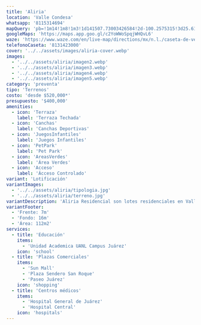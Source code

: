 ```yaml
---
title: 'Aliria'
location: 'Valle Condesa'
whatsapp: '8115314694'
mapQuery: 'pb=!1m14!1m8!1m3!1d141507.73003426584!2d-100.2575315!3d25.6164061!3m2!1i1024!2i768!4f13.1!3m3!1m2!1s0x8662c33ddc09d07b%3A0xc335e692f5c4614e!2sCaseta%20de%20ventas%20-%20Valle%20Condesa!5e1!3m2!1sen!2sus!4v1728404162551!5m2!1sen!2sus'
googleMaps: 'https://maps.app.goo.gl/c2YoWWoSpqjWHQvL6'
waze: 'https://www.waze.com/en/live-map/directions/mx/n.l./caseta-de-ventas-valle-condesa?place=ChIJe9AJ3D3DYoYRTmHE9ZLmNcM'
telefonoCaseta: '8131423000'
cover: '../../assets/images/aliria-cover.webp'
images:
  - '../../assets/aliria/imagen2.webp'
  - '../../assets/aliria/imagen3.webp'
  - '../../assets/aliria/imagen4.webp'
  - '../../assets/aliria/imagen5.webp'
category: 'preventa'
tipo: 'Terrenos'
costo: 'desde $520,000*'
presupuesto: '$400,000'
amenities:
  - icon: 'Terraza'
    label: 'Terraza Techada'
  - icon: 'Canchas'
    label: 'Canchas Deportivas'
  - icon: 'JuegosInfantiles'
    label: 'Juegos Infantiles'
  - icon: 'PetPark'
    label: 'Pet Park'
  - icon: 'AreasVerdes'
    label: 'Área Verdes'
  - icon: 'Acceso'
    label: 'Ácceso Controlado'
variant: 'Lotificación'
variantImages:
  - '../../assets/aliria/tipologia.jpg'
  - '../../assets/aliria/terreno.jpg'
variantDescription: 'Aliria Residencial son lotes residenciales en Valle Condesa que cuentan con amenidades y servicios que suceden en el interior del desarrollo y que enriquecen el estilo de vida de sus habitantes.'
variantFooter:
  - 'Frente: 7m'
  - 'Fondo: 16m'
  - 'Área: 112m2'
services:
  - title: 'Educación'
    items:
      - 'Unidad Academica UANL Campus Juárez'
    icon: 'school'
  - title: 'Plazas Comerciales'
    items:
      - 'Sun Mall'
      - 'Plaza Sendero San Roque'
      - 'Paseo Juárez'
    icon: 'shopping'
  - title: 'Centros médicos'
    items:
      - 'Hospital General de Juárez'
      - 'Hospital Central'
    icon: 'hospitals'
---
```

